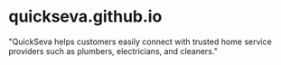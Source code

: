 # quickseva.github.io
"QuickSeva helps customers easily connect with trusted home service providers such as plumbers, electricians, and cleaners."
